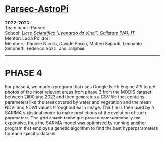 # [Parsec-AstroPi](https://github.com/Parsec2k23/Parsec_AstroPi_2022-23)
**2022-2023**  
Team name: Parsec  
School: *[Liceo Scientifico "Leonardo da Vinci", Gallarate (VA), IT](https://goo.gl/maps/iJFNK38aVivM7PgVA)*  
Mentor: Lucia Polidori  
Members: Daniele Nicolia, Davide Pascu, Matteo Saporiti, Leonardo Simonetti, Federico Sozzi, Jad Taljabini  
***
# PHASE 4
For phase 4, we made a program that uses Google Earth Engine API to get photos of the most relevant areas from phase 3 from the MODIS dataset between 2000 and 2023 and then generates a CSV file that contains parameters like the area covered by water and vegetation and the mean NDVI and NDWI values throughout each image. This file is then used by a SARIMA statistical model to make predictions of the evolution of such parameters.
The grid search technique proved computationally too expensive, thus the SARIMA model was optimised by running another program that employs a genetic algorithm to find the best hyperparameters for each specific dataset.

